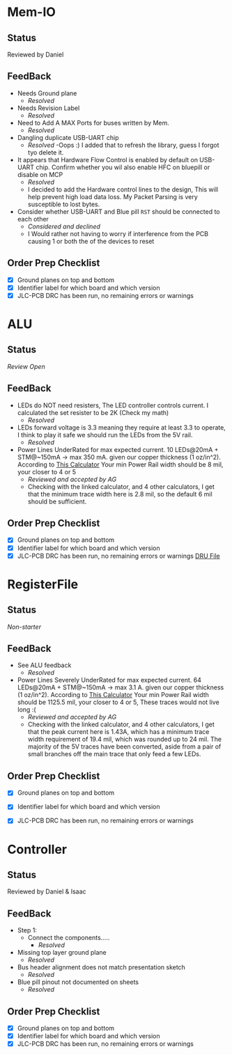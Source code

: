 # Mem-IO
## Status
Reviewed by Daniel
## FeedBack
- Needs Ground plane
    - *Resolved*
- Needs Revision Label
    - *Resolved*
- Need to Add A MAX Ports for buses written by Mem.
    - *Resolved*
- Dangling duplicate USB-UART chip
    - *Resolved*
    -Oops :) I added that to refresh the library, guess I forgot tyo delete it.
- It appears that Hardware Flow Control is enabled by default on USB-UART chip. Confirm whether you wil also enable HFC on bluepill or disable on MCP
    - *Resolved*
    - I decided to add the Hardware control lines to the design, This will help prevent high load data loss. My Packet Parsing is very susceptible to lost bytes.  
- Consider whether USB-UART and Blue pill `RST` should be connected to each other
    - *Considered and declined*
    - I Would rather not having to worry if interference from the PCB causing 1 or both the of the devices to reset

## Order Prep Checklist
- [x] Ground planes on top and bottom
- [x] Identifier label for which board and which version
- [x] JLC-PCB DRC has been run, no remaining errors or warnings

# ALU
## Status
*Review Open*
## FeedBack
- LEDs do NOT need resisters, The LED controller controls current. I calculated the set resister to be 2K (Check my math)
    - *Resolved*
- LEDs forward voltage is 3.3 meaning they require at least 3.3 to operate, I think to play it safe we should run the LEDs from the 5V rail. 
    - *Resolved*
- Power Lines UnderRated for max expected current. 10 LEDs@20mA + STM@~150mA -> max 350 mA. given our copper thickness (1 oz/in^2). According to [This Calculator](https://www.7pcb.com/trace-width-calculator) Your min Power Rail width should be 8 mil, your closer to 4 or 5
    - *Reviewed and accepted by AG*
    - Checking with the linked calculator, and 4 other calculators, I get that the minimum trace width here is 2.8 mil, so the default 6 mil should be sufficient.
## Order Prep Checklist
- [x] Ground planes on top and bottom
- [x] Identifier label for which board and which version
- [x] JLC-PCB DRC has been run, no remaining errors or warnings [DRU File](https://github.com/JLCPCB/jlcpcb-eagle/blob/master/design%20rules/jlcpcb-2layers.dru)

# RegisterFile
## Status
*Non-starter*
## FeedBack
- See ALU feedback
    - *Resolved*
- Power Lines Severely UnderRated for max expected current. 64 LEDs@20mA + STM@~150mA -> max 3.1 A. given our copper thickness (1 oz/in^2). According to [This Calculator](https://www.7pcb.com/trace-width-calculator) Your min Power Rail width should be 1125.5 mil, your closer to 4 or 5, These traces would not live long :(
    - *Reviewed and accepted by AG*
    - Checking with the linked calculator, and 4 other calculators, I get that the peak current here is 1.43A, which has a minimum trace width requirement of 19.4 mil, which was rounded up to 24 mil. The majority of the 5V traces have been converted, aside from a pair of small branches off the main trace that only feed a few LEDs.
## Order Prep Checklist
- [x] Ground planes on top and bottom
- [x] Identifier label for which board and which version
- [x] JLC-PCB DRC has been run, no remaining errors or warnings


# Controller
## Status
Reviewed by Daniel & Isaac
## FeedBack
- Step 1:
    - Connect the components.....
        - *Resolved*
- Missing top layer ground plane
    - *Resolved*
- Bus header alignment does not match presentation sketch
    - *Resolved*
- Blue pill pinout not documented on sheets
    - *Resolved*

## Order Prep Checklist
- [x] Ground planes on top and bottom
- [x] Identifier label for which board and which version
- [x] JLC-PCB DRC has been run, no remaining errors or warnings
